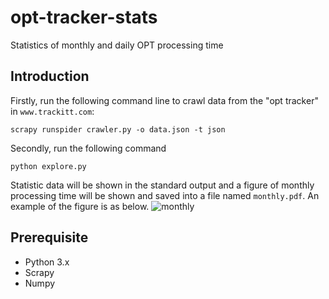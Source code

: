 # opt-tracker-stats
Statistics of monthly and daily OPT processing time
## Introduction
Firstly, run the following command line to crawl data from the "opt tracker" in `www.trackitt.com`:
```
scrapy runspider crawler.py -o data.json -t json
```

Secondly, run the following command
```
python explore.py
```
Statistic data will be shown in the standard output and a figure of monthly processing time will be shown and saved into a file named `monthly.pdf`. An example of the figure is as below.
![monthly](https://user-images.githubusercontent.com/3343650/29738180-7b7105ec-89ea-11e7-8eeb-6f3ffb3d2d95.png)

## Prerequisite
* Python 3.x
* Scrapy
* Numpy

